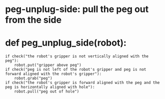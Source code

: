 # peg-unplug-side: pull the peg out from the side
# def peg_unplug_side(robot):
    if check("the robot's gripper is not vertically aligned with the peg"):
        robot.put("gripper above peg")
    if check("peg is not left of the robot's gripper and peg is not forward aligned with the robot's gripper"):
        robot.grab("peg")
    if check("the robot's gripper is forward aligned with the peg and the peg is horizontally aligned with hole"):
        robot.pull("peg out of hole")